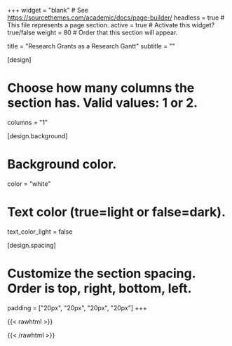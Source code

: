 +++
widget = "blank"  # See https://sourcethemes.com/academic/docs/page-builder/
headless = true  # This file represents a page section.
active = true  # Activate this widget? true/false
weight = 80  # Order that this section will appear.

title = "Research Grants as a Research Gantt"
subtitle = ""

[design]
  # Choose how many columns the section has. Valid values: 1 or 2.
  columns = "1"

[design.background]
  # Background color.
   color = "white"
  
  # Text color (true=light or false=dark).
  text_color_light = false

[design.spacing]
  # Customize the section spacing. Order is top, right, bottom, left.
  padding = ["20px", "20px", "20px", "20px"]
+++


{{< rawhtml >}}
<div id="chart_div"></div>
<script type="text/javascript" src="https://www.gstatic.com/charts/loader.js"></script>
  <script type="text/javascript">
    google.charts.load('current', {'packages':['gantt']});
    google.charts.setOnLoadCallback(drawChart);

    function drawChart() {

      var data = new google.visualization.DataTable();
      data.addColumn('string', 'Task ID');
      data.addColumn('string', 'Task Name');
      data.addColumn('string', 'Resource');
      data.addColumn('date', 'Start Date');
      data.addColumn('date', 'End Date');
      data.addColumn('number', 'Duration');
      data.addColumn('number', 'Percent Complete');
      data.addColumn('string', 'Dependencies');

      data.addRows([
        ['1718QEII', 'QEII IBM Scholarship', 'Industry - IBM',
         new Date(2017, 9, 1), new Date(2018, 8, 31), null, 100, null],
        ['1819QEII', 'QEII IBM Scholarship', 'Industry - IBM',
         new Date(2018, 9, 1), new Date(2019, 8, 31), null, 100, null],
        ['1920QEII', 'QEII IBM Scholarship', 'Industry - IBM',
         new Date(2019, 9, 1), new Date(2020, 8, 31), null, 80, null],
        ['17AAFC', 'AAFC Soybean Research Contract', 'Government - AAFC',
         new Date(2017, 9, 1), new Date(2018, 3, 31), null, 100, null],
        ['18AAFC', 'AAFC Soybean Research Contract', 'Government - AAFC',
         new Date(2018, 11, 2), new Date(2019, 1, 14), null, 100, null],
        ['19AAFC', 'AAFC Soybean Research Contract', 'Government - AAFC',
         new Date(2019, 5, 19), new Date(2019, 7, 19), null, 100, null],
        ['17NRCan', 'Nat. Res. Canada Grant', 'Government - NRCan',
         new Date(2017, 1, 1), new Date(2017, 3, 31), null, 100, null],
        ['18NRCan', 'Nat. Res. Canada Grant', 'Government - NRCan',
         new Date(2018, 1, 1), new Date(2018, 3, 31), null, 100, null],
        ['19NRCan', 'Nat. Res. Canada Grant', 'Government - NRCan',
         new Date(2019, 1, 1), new Date(2019, 3, 31), null, 100, null],
        ['misc18', 'Research Support Grant', 'Miscellaneous',
         new Date(2018, 5, 1), new Date(2018, 5, 31), null, 100, null]
      ]);

      var options = {
        height: 400,
        gantt: {
          trackHeight: 30
        }
      };

      var chart = new google.visualization.Gantt(document.getElementById('chart_div'));

      chart.draw(data, options);
    }
  </script>
{{< /rawhtml >}}

